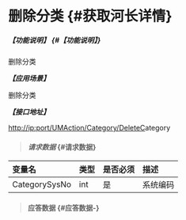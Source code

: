 # 删除分类 {#获取河长详情}

##### _【功能说明】_ {#【功能说明】}

删除分类

_**【应用场景】**_

删除分类

_**【接口地址】**_

[http://ip:port/UMAction/Category/DeleteC](http://ip:port/HMQuery/RiverMaster/GetRiverMasterByRiverMasterSysNo)ategory

> #### _请求数据_ {#请求数据}

| 变量名 | 类型 | 是否必须 | 描述 |
| :--- | :--- | :--- | :--- |
| CategorySysNo | int | 是 | 系统编码 |

> #### 应答数据 {#应答数据-}



